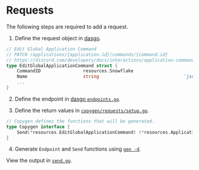 # Requests

The following steps are required to add a request.

1. Define the request object in [dasgo](https://github.com/switchupcb/dasgo).

```go
// Edit Global Application Command
// PATCH /applications/{application.id}/commands/{command.id}
// https://discord.com/developers/docs/interactions/application-commands#edit-global-application-command
type EditGlobalApplicationCommand struct {
	CommandID                resources.Snowflake
	Name                     string                                `json:"name,omitempty"`
	...
}

```

2. Define the endpoint in [dasgo `endpoints.go`](https://github.com/switchupcb/dasgo/blob/main/dasgo/endpoints.go).

3. Define the return values in [`copygen/requests/setup.go`](/wrapper/copygen/requests/setup.go).
```go
// Copygen defines the functions that will be generated.
type Copygen interface {
	Send(*resources.EditGlobalApplicationCommand) (*resources.ApplicationCommand, error)
}
```

4. Generate `Endpoint` and `Send` functions using [`gen -d`](/_gen/README.md).

View the output in [`send.go`](/wrapper/send.go).